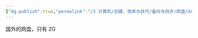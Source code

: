 ```yaml
---
{"dg-publish":true,"permalink":"/3 计算机/创建、效率与技巧/备份与同步/网盘/dropbox/","title":"dropbox"}
---
```



国外的网盘，只有 2G